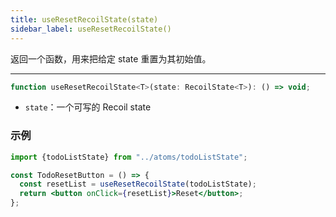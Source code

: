 ```yaml
---
title: useResetRecoilState(state)
sidebar_label: useResetRecoilState()
---
```


返回一个函数，用来把给定 state 重置为其初始值。

---

```jsx
function useResetRecoilState<T>(state: RecoilState<T>): () => void;
```

- `state`：一个可写的 Recoil state

### 示例

```jsx
import {todoListState} from "../atoms/todoListState";

const TodoResetButton = () => {
  const resetList = useResetRecoilState(todoListState);
  return <button onClick={resetList}>Reset</button>;
};
```
